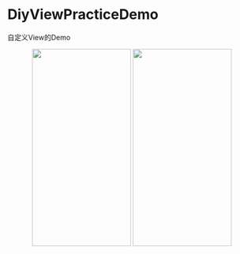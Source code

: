 # DiyViewPracticeDemo
自定义View的Demo
<div align="center">
  
<img src="https://github.com/cllh1999/DiyViewPracticeDemo/blob/master/image/SVID_20190919_211734_1.gif" width="200" height="400" />
<img src="https://github.com/cllh1999/DiyViewPracticeDemo/blob/master/image/Screenshot_20190921_142536_com.hao.diyviewpractic.jpg" width="200" height="400"/>

</div>
